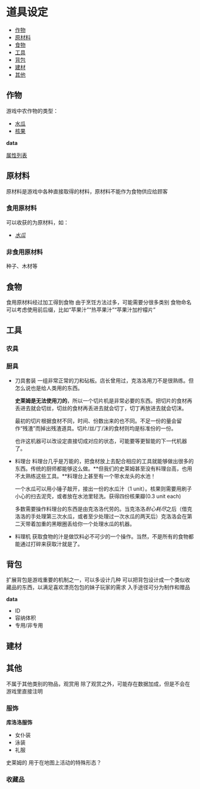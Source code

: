 # 道具设定

- [作物](#作物)
- [原材料](#原材料)
- [食物](#食物)
- [工具](#工具)
- [背包](#背包)
- [建材](#建材)
- [其他](#其他)

## 作物

游戏中农作物的类型：

- [水瓜](items\waterfruit.md)
- [核果](items\corefruit.md)

**data**

[属性列表](items\\_itemproperty.md#标准列表)


## 原材料

原材料是游戏中各种直接取得的材料，原材料不能作为食物供应给顾客

### 食用原材料

可以收获的为原材料，如：

- [*水瓜*](items\waterfruit.md#141-%e6%b0%b4%e7%93%9c)

### 非食用原材料

种子、木材等

## 食物

食用原材料经过加工得到食物
由于烹饪方法过多，可能需要分很多类别
食物命名可以考虑使用前后缀，比如“苹果汁”“热苹果汁”“苹果汁加柠檬片”

## 工具

### 农具

### 厨具

- 刀具套装
    一组非常正常的刀和砧板。店长曾用过，克洛洛用刀不是很熟练。但怎么说也是给人类用的东西。

    **史莱姆是无法使用刀的**，所以一个切片机是非常必要的东西。把切片的食材再丢进去就会切丝，切丝的食材再丢进去就会切丁，切丁再放进去就会切沫。

    最初的切片根据食材不同，时间、份数出来的也不同。不足一份的量会留作“残渣”而掉出残渣道具。切片/丝/丁/沫的食材则均是标准份的一份。

    也许这机器可以改设定直接切成对应的状态，可能要等更智能的下一代机器了。
- 料理台
    料理台几乎是万能的，把食材放上去配合相应的工具就能够做出很多的东西。传统的厨师都能够这么做。**但我们的史莱姆甚至没有料理台高，也用不太熟练这些工具。**料理台上甚至有一个带水龙头的水池！

    一个水瓜可以用小锤子敲开，接出一份的水瓜汁（1 unit）。核果则需要用刷子小心的扫去泥壳，或者放在水池里轻洗。获得四份核果瓣(0.3 unit each)

    多数需要操作料理台的东西是由克洛洛代劳的。当克洛洛*耐心耗尽*之后（借克洛洛的手处理第三次水瓜，或者至少处理过一次水瓜的两天后）克洛洛会在第二天带着加重的黑眼圈丢给你一个处理水瓜的机器。

- 料理机
    获取食物的汁是做饮料必不可少的一个操作。当然，不是所有的食物都能通过打碎来获取汁就是了。

## 背包

扩展背包是游戏重要的机制之一，可以多设计几种
可以把背包设计成一个类似收藏品的东西，以满足喜欢漂亮包包的妹子玩家的需求
入手途径可分为制作和赠品

**data**

* ID
* 容纳体积
* 专用/非专用

## 建材

## 其他

不属于其他类别的物品，观赏用
除了观赏之外，可能存在数据加成，但是不会在游戏里直接注明

### 服饰

**库洛洛服饰**

* 女仆装
* 泳装
* 礼服

史莱姆的
用于在地图上活动的特殊形态？

### 收藏品
